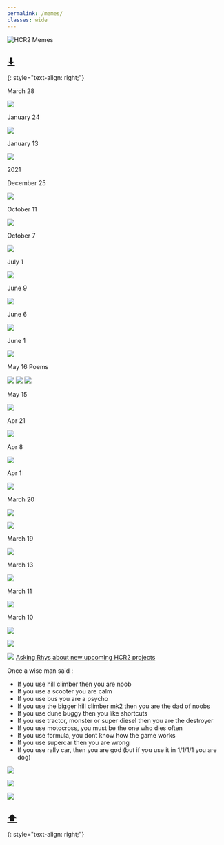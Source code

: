 ```yaml
---
permalink: /memes/  
classes: wide
---
```

![HCR2 Memes](https://cdn.discordapp.com/attachments/806343355264401478/851860837950160936/image.png)  

##  [⬇](#bottom)  
{: style="text-align: right;"}  

March 28

![](https://media.discordapp.net/attachments/750874271022317678/958063242880635031/IMG_8636.jpg)  

January 24

![](https://cdn.discordapp.com/attachments/850185353188999210/935298604204195890/Untitled_117.png)  

January 13

![](https://media.discordapp.net/attachments/893418376687411210/931193210502512770/spud2.png)

2021

December 25

![](https://images-ext-2.discordapp.net/external/lQ0PWa2kH57ZpoNtHq5_XwoaZzWs8ao6jH-8E7Z7BXg/https/i.imgur.com/dPSEmmO.png)

October 11

![](https://cdn.discordapp.com/attachments/795615515917418496/897052427184918538/Screenshot_20210310-234430_Meme_Generator_Free.jpg)

October 7

![](https://media.discordapp.net/attachments/855048807288012821/895697163064061962/FB_IMG_16336210674442041.jpg)

July 1

![](https://images-ext-2.discordapp.net/external/gEfNgchM3JiP57IIvqPQmwceVWQRoHJLIYHVHIVn-fE/https/i.imgur.com/T1V59A9.png)

June 9  

![](https://cdn.discordapp.com/attachments/851788477506912266/851791708944334858/Screenshot_20210308-145951_Meme_Generator_Free.jpg)

June 6  

![](https://media.discordapp.net/attachments/802790231861624832/850931128704958474/Shark-CC.png?width=926&height=653)  

June 1  

![](https://cdn.discordapp.com/attachments/644277203273515012/849305059993059328/This_Is_The_Worst_Day_Of_My_Life_01062021171457.jpg)


May 16 Poems  

![](https://cdn.discordapp.com/attachments/616461538978693141/843611482997653524/image0.jpg)
![](https://cdn.discordapp.com/attachments/616461538978693141/843611483223883796/image1.jpg)
![](https://cdn.discordapp.com/attachments/616461538978693141/843611483514077224/image2.jpg)

May 15  

![](https://cdn.discordapp.com/attachments/840392851401080853/841935811218112532/46p4qo.jpg)

Apr 21  

![](https://cdn.discordapp.com/attachments/763397735172669441/834384160176209990/Tractor_Wars.jpg)

Apr 8  

![](https://cdn.discordapp.com/attachments/644277203273515012/829825284299554846/Bill_Gates_Amazing_and_Exciting_Things_08042021230915.jpg)

Apr 1  

![](https://i.imgur.com/yFA2Qox_d.webp?maxwidth=640&shape=thumb&fidelity=medium)

March 20  

![](https://cdn.discordapp.com/attachments/815339738823131236/823005235064733726/Screenshot_20210320-200954_Discord.jpg)

![](https://cdn.discordapp.com/attachments/815339738823131236/822973914451804190/20210321_001745.jpg)

March 19  

![](https://cdn.discordapp.com/attachments/802790231861624832/822345687802183710/Pot-of-Gold.gif)

March 13  

![](https://cdn.discordapp.com/attachments/644277203273515012/820312574276796416/He_is_Speaking_the_Language_of_the_Gods_13032021160908.jpg)

March 11

![](https://cdn.discordapp.com/attachments/815339738823131236/819468266677469264/Screenshot_20210310-234217_Meme_Generator_Free.jpg)

March 10

![](https://media.discordapp.net/attachments/776083600696934471/816067216343957514/4zz3pu.jpg)

![](https://i.imgur.com/dTtnesP.gif)

![](https://cdn.discordapp.com/attachments/766651321490604042/818872730799571005/The_Scariest_Things_On_Earth_09032021164744.jpg)
[Asking  Rhys about new upcoming HCR2 projects](https://cdn.discordapp.com/attachments/818819260381134918/818865842510102548/rhys_in_his_full_form.mp4)

Once a wise man said :
- If you use hill climber then you are noob
- If you use a scooter you are calm
- If you use bus you are a psycho
- If you use the bigger hill climber mk2 then you are the dad of noobs 
- If you use dune buggy then you like shortcuts
- If you use tractor, monster or super diesel then you are the destroyer
- If you use motocross, you must be the one who dies often
- If you use formula, you dont know how the game works
- If you use supercar then you are wrong
- If you use rally car, then you are god (but if you use it in 1/1/1/1 you are dog)


![](https://cdn.discordapp.com/attachments/818819260381134918/818884185615368262/Screenshot_20210309-163313_Meme_Generator_Free.jpg)

![](https://cdn.discordapp.com/attachments/815339738823131236/818251498672357376/Screenshot_20210307-223910_Meme_Generator_Free.jpg)

![](https://cdn.discordapp.com/attachments/777125510798245898/811982316099600404/server.jpg)

<a name="bottom"></a>  
## [⬆](#top)  
{: style="text-align: right;"}
